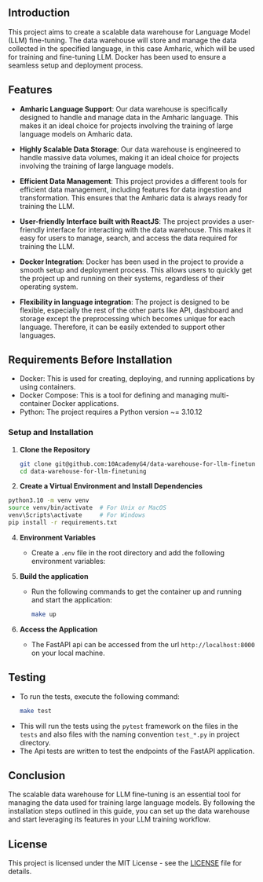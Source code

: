 ## Introduction

This project aims to create a scalable data warehouse for Language Model (LLM) fine-tuning. The data warehouse will store and manage the data collected in the specified language, in this case Amharic, which will be used for training and fine-tuning LLM. Docker has been used to ensure a seamless setup and deployment process.
## Features

- **Amharic Language Support**: Our data warehouse is specifically designed to handle and manage data in the Amharic language. This makes it an ideal choice for projects involving the training of large language models on Amharic data.

- **Highly Scalable Data Storage**: Our data warehouse is engineered to handle massive data volumes, making it an ideal choice for projects involving the training of large language models.

-  **Efficient Data Management**: This project provides a different tools for efficient data management, including features for data ingestion and transformation. This ensures that the Amharic data is always ready for training the LLM.

- **User-friendly Interface built with ReactJS**: The project provides a user-friendly interface for interacting with the data warehouse. This makes it easy for users to manage, search, and access the data required for training the LLM.

- **Docker Integration**: Docker has been used in the project to provide a smooth setup and deployment process. This allows users to quickly get the project up and running on their systems, regardless of their operating system.

- **Flexibility in language integration**: The project is designed to be flexible, especially the rest of the other parts like API, dashboard and storage except the preprocessing which becomes unique for each language. Therefore, it can be easily extended to support other languages.

## Requirements Before Installation
  - Docker: This is used for creating, deploying, and running applications by using containers.
  - Docker Compose: This is a tool for defining and managing multi-container Docker applications.
  - Python: The project requires a Python version ~= 3.10.12

### Setup and Installation
1. **Clone the Repository**
    ```bash
    git clone git@github.com:10AcademyG4/data-warehouse-for-llm-finetuning.git
    cd data-warehouse-for-llm-finetuning
    ```

2. **Create a Virtual Environment and Install Dependencies**
```bash
python3.10 -m venv venv
source venv/bin/activate  # For Unix or MacOS
venv\Scripts\activate     # For Windows
pip install -r requirements.txt
```

4. **Environment Variables**
    - Create a `.env` file in the root directory and add the following environment variables:


5. **Build the application**

   - Run the following commands to get the container up and running and start the application:
      ```bash
     make up
      ```

6. **Access the Application**
   - The FastAPI api can be accessed from the url `http://localhost:8000` on your local machine.

## Testing
- To run the tests, execute the following command:
    ```bash
    make test
    ```
- This will run the tests using the `pytest` framework on the files in the `tests`  and also files with the naming convention `test_*.py` in project directory.
- The Api tests are written to test the endpoints of the FastAPI application.
    
## Conclusion
The scalable data warehouse for LLM fine-tuning is an essential tool for managing the data used for training large language models. By following the installation steps outlined in this guide, you can set up the data warehouse and start leveraging its features in your LLM training workflow.


## License
This project is licensed under the MIT License - see the [LICENSE](LICENSE) file for details.
```

